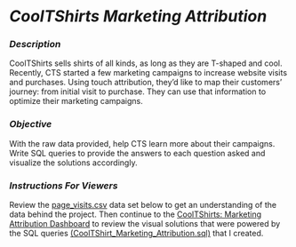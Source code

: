 # ***CoolTShirts Marketing Attribution***



### ***Description***

CoolTShirts sells shirts of all kinds, as long as they are T-shaped and cool. Recently, CTS started a few marketing campaigns to increase website visits and purchases. Using touch attribution, they’d like to map their customers’ journey: from initial visit to purchase. They can use that information to optimize their marketing campaigns.

### ***Objective***

With the raw data provided, help CTS learn more about their campaigns. Write SQL queries to provide the answers to each question asked and visualize the solutions accordingly.


### ***Instructions For Viewers***

Review the [page_visits.csv](https://github.com/fiorenza1116/CoolTShirts_Marketing_Attribution/blob/main/page_visits.csv) data set below to get an understanding of the data behind the project. Then continue to the [CoolTShirts: Marketing Attribution Dashboard](https://public.tableau.com/app/profile/christopher.fiorenza/viz/CoolTShirtsMarketingAttribution/CoolTShirtsMarketingAttribution?publish=yes) to review the visual solutions that were powered by the SQL queries [(CoolTShirt_Marketing_Attribution.sql)](https://github.com/fiorenza1116/CoolTShirts_Marketing_Attribution/blob/main/CoolTShirts_Marketing_Attribution.sql ) that I created.







 
